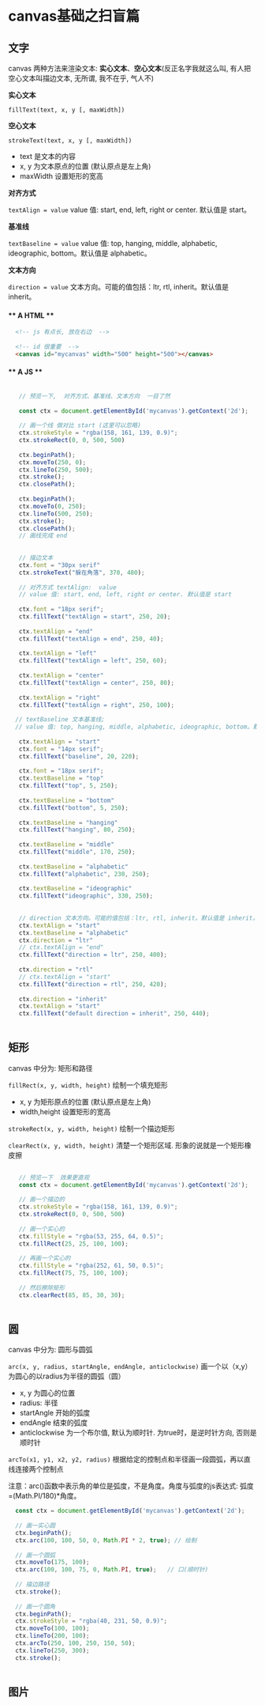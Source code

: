 # canvas基础之扫盲篇


## 文字

canvas 两种方法来渲染文本: **实心文本**、**空心文本**(反正名字我就这么叫, 有人把空心文本叫描边文本, 无所谓, 我不在乎, 气人不)


**实心文本**

`fillText(text, x, y [, maxWidth])`

**空心文本**

`strokeText(text, x, y [, maxWidth])`

* text 是文本的内容
* x, y 为文本原点的位置 (默认原点是左上角)
* maxWidth 设置矩形的宽高

**对齐方式**

`textAlign = value`   value 值: start, end, left, right or center. 默认值是 start。

**基准线**

`textBaseline = value`  value 值: top, hanging, middle, alphabetic, ideographic, bottom。默认值是 alphabetic。

**文本方向**

`direction = value` 文本方向。可能的值包括：ltr, rtl, inherit。默认值是 inherit。

<!-- tabs:start -->

#### ** A HTML **

```html
  <!-- js 有点长, 放在右边  -->
  
  <!-- id 很重要  -->
  <canvas id="mycanvas" width="500" height="500"></canvas>
```


#### ** A JS **

```js
   
   // 预览一下,  对齐方式、基准线、文本方向  一目了然
   
   const ctx = document.getElementById('mycanvas').getContext('2d');
   
   // 画一个线 做对比 start (这里可以忽略)
   ctx.strokeStyle = "rgba(158, 161, 139, 0.9)";
   ctx.strokeRect(0, 0, 500, 500)
   
   ctx.beginPath();
   ctx.moveTo(250, 0);
   ctx.lineTo(250, 500);
   ctx.stroke();
   ctx.closePath();
   
   ctx.beginPath();
   ctx.moveTo(0, 250);
   ctx.lineTo(500, 250);
   ctx.stroke();
   ctx.closePath();
   // 画线完成 end
   
   
   // 描边文本
   ctx.font = "30px serif"
   ctx.strokeText("躲在角落", 370, 480);
   
   // 对齐方式 textAlign:  value
   // value 值: start, end, left, right or center. 默认值是 start
   
   ctx.font = "18px serif";
   ctx.fillText("textAlign = start", 250, 20);
   
   ctx.textAlign = "end"
   ctx.fillText("textAlign = end", 250, 40);
   
   ctx.textAlign = "left"
   ctx.fillText("textAlign = left", 250, 60);
   
   ctx.textAlign = "center"
   ctx.fillText("textAlign = center", 250, 80);
   
   ctx.textAlign = "right"
   ctx.fillText("textAlign = right", 250, 100);
   
  // textBaseline 文本基准线;
  // value 值: top, hanging, middle, alphabetic, ideographic, bottom。默认值是 alphabetic。
   
   ctx.textAlign = "start"
   ctx.font = "14px serif";
   ctx.fillText("baseline", 20, 220);
   
   ctx.font = "18px serif";
   ctx.textBaseline = "top"
   ctx.fillText("top", 5, 250);
   
   ctx.textBaseline = "bottom"
   ctx.fillText("bottom", 5, 250);
   
   ctx.textBaseline = "hanging"
   ctx.fillText("hanging", 80, 250);
   
   ctx.textBaseline = "middle"
   ctx.fillText("middle", 170, 250);
   
   ctx.textBaseline = "alphabetic"
   ctx.fillText("alphabetic", 230, 250);
   
   ctx.textBaseline = "ideographic"
   ctx.fillText("ideographic", 330, 250);
   
   
   // direction 文本方向。可能的值包括：ltr, rtl, inherit。默认值是 inherit。
   ctx.textAlign = "start"
   ctx.textBaseline = "alphabetic"
   ctx.direction = "ltr"
   // ctx.textAlign = "end"
   ctx.fillText("direction = ltr", 250, 400);
   
   ctx.direction = "rtl"
   // ctx.textAlign = "start"
   ctx.fillText("direction = rtl", 250, 420);
   
   ctx.direction = "inherit"
   ctx.textAlign = "start"
   ctx.fillText("default direction = inherit", 250, 440);
   

```

<!-- tabs:end -->


## 矩形

canvas 中分为: 矩形和路径

`fillRect(x, y, width, height)`  绘制一个填充矩形
* x, y 为矩形原点的位置 (默认原点是左上角)
* width,height 设置矩形的宽高

`strokeRect(x, y, width, height)`  绘制一个描边矩形

`clearRect(x, y, width, height)`  清楚一个矩形区域. 形象的说就是一个矩形橡皮擦


```js
   
   // 预览一下  效果更直观
   const ctx = document.getElementById('mycanvas').getContext('2d');
   
   // 画一个描边的
   ctx.strokeStyle = "rgba(158, 161, 139, 0.9)";
   ctx.strokeRect(0, 0, 500, 500)
   
   // 画一个实心的
   ctx.fillStyle = "rgba(53, 255, 64, 0.5)";
   ctx.fillRect(25, 25, 100, 100);
   
   // 再画一个实心的
   ctx.fillStyle = "rgba(252, 61, 50, 0.5)";
   ctx.fillRect(75, 75, 100, 100);
   
   // 然后擦除矩形
   ctx.clearRect(85, 85, 30, 30);
   
```


## 圆
canvas 中分为: 圆形与圆弧


`arc(x, y, radius, startAngle, endAngle, anticlockwise)`  画一个以（x,y）为圆心的以radius为半径的圆弧（圆）

* x, y 为圆心的位置
* radius: 半径
* startAngle 开始的弧度
* endAngle 结束的弧度
* anticlockwise  为一个布尔值, 默认为顺时针. 为true时，是逆时针方向, 否则是顺时针

`arcTo(x1, y1, x2, y2, radius)`  根据给定的控制点和半径画一段圆弧，再以直线连接两个控制点

注意：arc()函数中表示角的单位是弧度，不是角度。角度与弧度的js表达式: 弧度=(Math.PI/180)*角度。

```js
  const ctx = document.getElementById('mycanvas').getContext('2d');
  
  // 画一实心圆
  ctx.beginPath();
  ctx.arc(100, 100, 50, 0, Math.PI * 2, true); // 绘制
  
  // 画一个圆弧
  ctx.moveTo(175, 100);
  ctx.arc(100, 100, 75, 0, Math.PI, true);   // 口(顺时针)
  
  // 描边路径
  ctx.stroke();
  
  // 画一个圆角
  ctx.beginPath();
  ctx.strokeStyle = "rgba(40, 231, 50, 0.9)";
  ctx.moveTo(100, 100);
  ctx.lineTo(200, 100);
  ctx.arcTo(250, 100, 250, 150, 50);
  ctx.lineTo(250, 300);
  ctx.stroke();
  
```

## 图片



